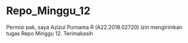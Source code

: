 # Repo_Minggu_12
Permisi pak, saya Azizul Purnama R (A22.2018.02720) izin mengirimkan tugas Repo Minggu 12. Terimakasih
